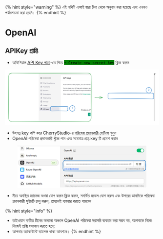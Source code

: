 
{% hint style="warning" %}
এই নথিটি এআই দ্বারা চীনা থেকে অনুবাদ করা হয়েছে এবং এখনও পর্যালোচনা করা হয়নি।
{% endhint %}

# OpenAI

## APIKey প্রাপ্তি

* অফিসিয়াল [API Key পাতা](https://platform.openai.com/api-keys)-তে গিয়ে <mark style="background-color:green;">`+ Create new secret key`</mark> ক্লিক করুন

<img src="../../.gitbook/assets/file.excalidraw (1).svg" alt="" class="gitbook-drawing">

* উৎপন্ন key কপি করে CherryStudio-র [পরিষেবা প্রদানকারী সেটিংস](broken-reference) খুলুন
* OpenAI পরিষেবা প্রদানকারী খুঁজে পান এবং সবেমাত্র প্রাপ্ত key টি প্রবেশ করান

<figure><img src="../../.gitbook/assets/image (9).png" alt=""><figcaption></figcaption></figure>

* নীচে অবস্থিত ম্যানেজ অথবা যোগ করুন ক্লিক করুন, সমর্থিত মডেল যোগ করুন এবং উপরের ডানদিকে পরিষেবা প্রদানকারী সুইচটি চালু করুন, তাহলেই ব্যবহার করতে পারবেন

{% hint style="info" %}
- তাইওয়ান ব্যতীত চীনের অন্যান্য অঞ্চলে OpenAI পরিষেবা সরাসরি ব্যবহার করা সম্ভব নয়, আপনাকে নিজে নিজেই প্রক্সি সমাধান করতে হবে;
- আপনার অ্যাকাউন্টে ব্যালেন্স থাকা আবশ্যক।
{% endhint %}